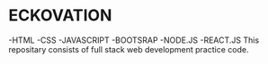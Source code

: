 # ECKOVATION
-HTML
-CSS
-JAVASCRIPT
-BOOTSRAP
-NODE.JS
-REACT.JS
This repositary consists of full stack web development practice code.
 
